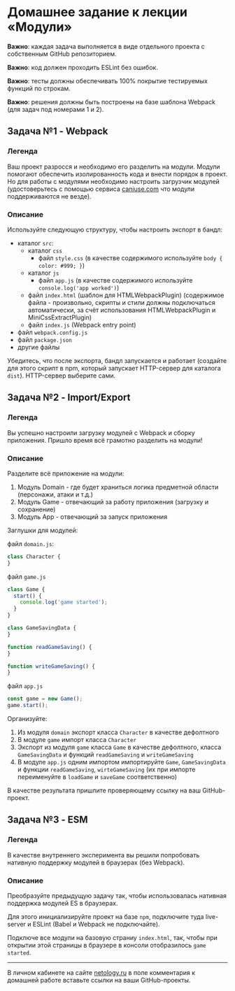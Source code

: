 # Домашнее задание к лекции «Модули»

**Важно**: каждая задача выполняется в виде отдельного проекта с собственным GitHub репозиторием.

**Важно**: код должен проходить ESLint без ошибок.

**Важно**: тесты должны обеспечивать 100% покрытие тестируемых функций по строкам.

**Важно**: решения должны быть построены на базе шаблона Webpack (для задач под номерами 1 и 2).

## Задача №1 - Webpack

### Легенда

Ваш проект разросся и необходимо его разделить на модули. Модули помогают обеспечить изолированность кода и внести порядок в проект. Но для работы с модулями необходимо настроить загрузчик модулей (удостоверьтесь с помощью сервиса [caniuse.com](http://caniuse.com/) что модули поддерживаются не везде).

### Описание

Используйте следующую структуру, чтобы настроить экспорт в бандл:
- каталог `src`:
  - каталог `css`
    - файл `style.css` (в качестве содержимого используйте `body { color: #999; }`)
  - каталог `js`
    - файл `app.js` (в качестве содержимого используйте `console.log('app worked')`)
  - файл `index.html` (шаблон для HTMLWebpackPlugin) (содержимое файла - произвольно, скрипты и стили должны подключаться автоматически, за счёт использования HTMLWebpackPlugin и MiniCssExtractPlugin)
  - файл `index.js` (Webpack entry point)
- файл `webpack.config.js`
- файл `package.json`
- другие файлы

Убедитесь, что после экспорта, бандл запускается и работает (создайте для этого скрипт в npm, который запускает HTTP-сервер для каталога `dist`). HTTP-сервер выберите сами.

## Задача №2 - Import/Export

### Легенда

Вы успешно настроили загрузку модулей с Webpack и сборку приложения. Пришло время всё грамотно разделить на модули!

### Описание

Разделите всё приложение на модули:
1. Модуль Domain - где будет храниться логика предметной области (персонажи, атаки и т.д.)
3. Модуль Game - отвечающий за работу приложения (загрузку и сохранение)
4. Модуль App - отвечающий за запуск приложения

Заглушки для модулей:

файл `domain.js`:
```javascript
class Character {
}
```

файл `game.js`
```javascript
class Game {
  start() {
    console.log('game started');
  }
}

class GameSavingData {
}

function readGameSaving() {
}

function writeGameSaving() {
}
```

файл `app.js`
```javascript
const game = new Game();
game.start();
```

Организуйте:
1. Из модуля `domain` экспорт класса `Character` в качестве дефолтного
1. В модуле `game` импорт класса `Character`
1. Экспорт из модуля `game` класса `Game` в качестве дефолтного, класса `GameSavingData` и функций `readGameSaving` и `writeGameSaving`
1. В модуле `app.js` одним импортом импортируйте `Game`, `GameSavingData` и функции `readGameSaving`, `wirteGameSaving` (их при импорте переименуйте в `loadGame` и `saveGame` соответственно)

В качестве результата пришлите проверяющему ссылку на ваш GitHub-проект.

## Задача №3 - ESM

### Легенда

В качестве внутреннего эксперимента вы решили попробовать нативную поддержку модулей в браузерах (без Webpack).

### Описание

Преобразуйте предыдущую задачу так, чтобы использовалась нативная поддержка модулей ES в браузерах.

Для этого инициализируйте проект на базе `npm`, подключите туда live-server и ESLint (Babel и Webpack не подключайте).

Подключе все модули на базовую страниу `index.html`, так, чтобы при открытии этой страницы в браузере в консоли отобразилось `game started`.

---
В личном кабинете на сайте [netology.ru](http://netology.ru/) в поле комментария к домашней работе вставьте ссылки на ваши GitHub-проекты.

